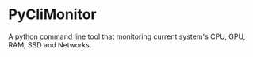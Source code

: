 # PyCliMonitor
A python command line tool that monitoring current system's CPU, GPU, RAM, SSD and Networks.
